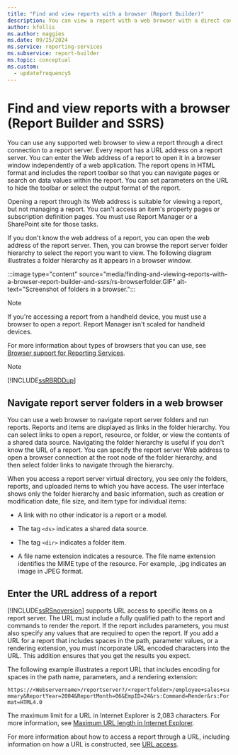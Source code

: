 ```yaml
---
title: "Find and view reports with a browser (Report Builder)"
description: You can view a report with a web browser with a direct connection to a report server. The report includes the report toolbar, so you can navigate and search.
author: kfollis
ms.author: maggies
ms.date: 09/25/2024
ms.service: reporting-services
ms.subservice: report-builder
ms.topic: conceptual
ms.custom:
  - updatefrequency5
---
```

# Find and view reports with a browser (Report Builder and SSRS)

  You can use any supported web browser to view a report through a direct connection to a report server. Every report has a URL address on a report server. You can enter the Web address of a report to open it in a browser window independently of a web application. The report opens in HTML format and includes the report toolbar so that you can navigate pages or search on data values within the report. You can set parameters on the URL to hide the toolbar or select the output format of the report.

Opening a report through its Web address is suitable for viewing a report, but not managing a report. You can't access an item's property pages or subscription definition pages. You must use Report Manager or a SharePoint site for those tasks.

If you don't know the web address of a report, you can open the web address of the report server. Then, you can browse the report server folder hierarchy to select the report you want to view. The following diagram illustrates a folder hierarchy as it appears in a browser window.

:::image type="content" source="media/finding-and-viewing-reports-with-a-browser-report-builder-and-ssrs/rs-browserfolder.GIF" alt-text="Screenshot of folders in a browser.":::

> [!NOTE]  
> If you're accessing a report from a handheld device, you must use a browser to open a report. Report Manager isn't scaled for handheld devices.

For more information about types of browsers that you can use, see [Browser support for Reporting Services](../../reporting-services/browser-support-for-reporting-services-and-power-view.md).

> [!NOTE]  
> [!INCLUDE[ssRBRDDup](../../includes/ssrbrddup-md.md)]

## Navigate report server folders in a web browser

You can use a web browser to navigate report server folders and run reports. Reports and items are displayed as links in the folder hierarchy. You can select links to open a report, resource, or folder, or view the contents of a shared data source. Navigating the folder hierarchy is useful if you don't know the URL of a report. You can specify the report server Web address to open a browser connection at the root node of the folder hierarchy, and then select folder links to navigate through the hierarchy.

When you access a report server virtual directory, you see only the folders, reports, and uploaded items to which you have access. The user interface shows only the folder hierarchy and basic information, such as creation or modification date, file size, and item type for individual items:

- A link with no other indicator is a report or a model.

- The tag `<ds>` indicates a shared data source.

- The tag `<dir>` indicates a folder item.

- A file name extension indicates a resource. The file name extension identifies the MIME type of the resource. For example, .jpg indicates an image in JPEG format.

## Enter the URL address of a report

[!INCLUDE[ssRSnoversion](../../includes/ssrsnoversion-md.md)] supports URL access to specific items on a report server. The URL must include a fully qualified path to the report and commands to render the report. If the report includes parameters, you must also specify any values that are required to open the report. If you add a URL for a report that includes spaces in the path, parameter values, or a rendering extension, you must incorporate URL encoded characters into the URL. This addition ensures that you get the results you expect. 

The following example illustrates a report URL that includes encoding for spaces in the path name, parameters, and a rendering extension:

`https://<Webservername>/reportserver?/<reportfolder>/employee+sales+summary&ReportYear=2004&ReportMonth=06&EmpID=24&rs:Command=Render&rs:Format=HTML4.0`

The maximum limit for a URL in Internet Explorer is 2,083 characters. For more information, see [Maximum URL length in Internet Explorer](https://support.microsoft.com/kb/208427).

For more information about how to access a report through a URL, including information on how a URL is constructed, see [URL access](../../reporting-services/url-access-ssrs.md).
